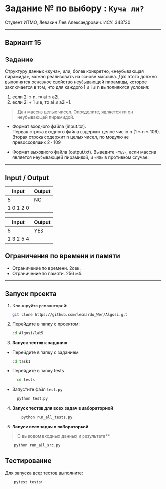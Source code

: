 # Задание № по выбору : `Куча ли?`

Студент ИТМО, Левахин Лев Александрович.
ИСУ: 343730

---

## Вариант 15

## Задание
Структуру данных «куча», или, более конкретно, «неубывающая пирамида»,
можно реализовать на основе массива.
Для этого должно выполнятся основное свойство неубывающей пирамиды,
которое заключается в том, что для каждого 1 ≤ i ≤ n выполняются условия:
1. если 2i ≤ n, то ai ≤ a2i,
2. если 2i + 1 ≤ n, то ai ≤ a2i+1.
> Дан массив целых чисел. Определите, является ли он неубывающей пирамидой.
- Формат входного файла (input.txt).  
Первая строка входного файла содержит целое число n (1 ≤ n ≤ 106).  
Вторая строка содержит n целых чисел, по модулю не превосходящих 2 · 109

- Формат выходного файла (output.txt). 
Выведите `«YES»`, если массив является неубывающей пирамидой, 
и `«NO»` в противном случае.

---

## Input / Output 

| Input     | Output |
|-----------|--------|
| 5         | NO     |
| 1 0 1 2 0 |        |


| Input     | Output |
|-----------|--------|
| 5         | YES    |
| 1 3 2 5 4 |        |

## Ограничения по времени и памяти

- Ограничение по времени. 2сек.
- Ограничение по памяти. 256 мб.

---

## Запуск проекта
1. Клонируйте репозиторий:
   ```bash
   git clone https://github.com/leonardo_Wer/Algosi.git
   ```
2. Перейдите в папку с проектом:
   ```bash
   cd Algosi/lab5
   ```
3. **Запуск тестов к заданию**
 - Перейдите в папку с заданием
    ```bash
   cd task1
  - Перейдите в папку tests
    ```bash
      cd tests
  - Запустите файл `test.py`
    ```bash
      python test.py

4. **Запуск тестов для всех задач в лабораторной**
    ```bash
        python run_all_tests.py
    ```
5. **Запуск всех задач в лабораторной**
> С выводом входных данных и результата**
```bash
    python run_all_src.py
```

## Тестирование
Для запуска всех тестов выполните:
```bash
    pytest tests/
```
